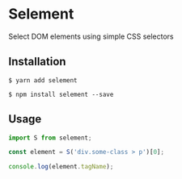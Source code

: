 Selement
========

Select DOM elements using simple CSS selectors

## Installation

```
$ yarn add selement
```

```
$ npm install selement --save
```

## Usage

```javascript
import S from selement;

const element = S('div.some-class > p')[0];

console.log(element.tagName);
```
